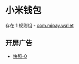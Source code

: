 # 小米钱包

存在 1 规则组 - [com.mipay.wallet](/src/apps/com.mipay.wallet.ts)

## 开屏广告

- [快照-0](https://gkd-kit.gitee.io/import/13059351)
